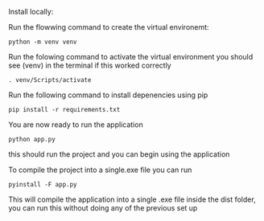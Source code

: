 Install locally:

Run the flowwing command to create the virtual environemt:

```
python -m venv venv
```

Run the folowing command to activate the virtual environment
you should see (venv) in the terminal if this worked correctly

```
. venv/Scripts/activate
```
Run the following command to install depenencies using pip

```
pip install -r requirements.txt
```
You are now ready to run the application

```
python app.py
```
this should run the project and you can begin using the application

To compile the project into a single.exe file you can run

```
pyinstall -F app.py
```
This will compile the application into a single .exe file inside the dist folder, you can run this without doing any of the previous set up